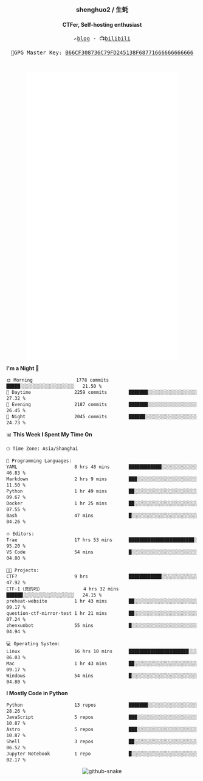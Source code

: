 <h3 align="center"> shenghuo2 / 生蚝 </h3>
<h4 align="center" >CTFer, Self-hosting enthusiast</h3>


<p align="center">
  <samp>
    ✍️<a href="https://blog.shenghuo2.top/">blog</a> -
    📺<a href="https://space.bilibili.com/85894935">bilibili</a>
  </samp>
</p>
<p align="center">
  <samp>
     🔐GPG Master Key: <a align="center" href="https://github.com/shenghuo2.gpg">B66CF308736C79FD245138F68771666666666666</a>
  </samp>
</p>
<br>
<p align="center">
  <a href="https://github.com/shenghuo2">
    <img width="400" align="top" src="https://github.com/shenghuo2/shenghuo2/blob/main/metrics.left.svg" />
  </a>
  <a href="https://github.com/shenghuo2">
    <img width="400" align="top" src="https://github.com/shenghuo2/shenghuo2/blob/main/metrics.right.svg" />
  </a>
</p>


<!--START_SECTION:waka-->
**I'm a Night 🦉** 

```text
🌞 Morning                1778 commits        █████░░░░░░░░░░░░░░░░░░░░   21.50 % 
🌆 Daytime                2259 commits        ███████░░░░░░░░░░░░░░░░░░   27.32 % 
🌃 Evening                2187 commits        ███████░░░░░░░░░░░░░░░░░░   26.45 % 
🌙 Night                  2045 commits        ██████░░░░░░░░░░░░░░░░░░░   24.73 % 
```


📊 **This Week I Spent My Time On** 

```text
🕑︎ Time Zone: Asia/Shanghai

💬 Programming Languages: 
YAML                     8 hrs 48 mins       ████████████░░░░░░░░░░░░░   46.83 % 
Markdown                 2 hrs 9 mins        ███░░░░░░░░░░░░░░░░░░░░░░   11.50 % 
Python                   1 hr 49 mins        ██░░░░░░░░░░░░░░░░░░░░░░░   09.67 % 
Docker                   1 hr 25 mins        ██░░░░░░░░░░░░░░░░░░░░░░░   07.55 % 
Bash                     47 mins             █░░░░░░░░░░░░░░░░░░░░░░░░   04.26 % 

🔥 Editors: 
Trae                     17 hrs 53 mins      ████████████████████████░   95.20 % 
VS Code                  54 mins             █░░░░░░░░░░░░░░░░░░░░░░░░   04.80 % 

🐱‍💻 Projects: 
CTF?                     9 hrs               ████████████░░░░░░░░░░░░░   47.92 % 
CTF-1（真的吗）               4 hrs 32 mins       ██████░░░░░░░░░░░░░░░░░░░   24.15 % 
preheat-website          1 hr 43 mins        ██░░░░░░░░░░░░░░░░░░░░░░░   09.17 % 
question-ctf-mirror-test 1 hr 21 mins        ██░░░░░░░░░░░░░░░░░░░░░░░   07.24 % 
zhenxunbot               55 mins             █░░░░░░░░░░░░░░░░░░░░░░░░   04.94 % 

💻 Operating System: 
Linux                    16 hrs 10 mins      ██████████████████████░░░   86.03 % 
Mac                      1 hr 43 mins        ██░░░░░░░░░░░░░░░░░░░░░░░   09.17 % 
Windows                  54 mins             █░░░░░░░░░░░░░░░░░░░░░░░░   04.80 % 
```

**I Mostly Code in Python** 

```text
Python                   13 repos            ███████░░░░░░░░░░░░░░░░░░   28.26 % 
JavaScript               5 repos             ███░░░░░░░░░░░░░░░░░░░░░░   10.87 % 
Astro                    5 repos             ███░░░░░░░░░░░░░░░░░░░░░░   10.87 % 
Shell                    3 repos             ██░░░░░░░░░░░░░░░░░░░░░░░   06.52 % 
Jupyter Notebook         1 repo              █░░░░░░░░░░░░░░░░░░░░░░░░   02.17 % 
```




<!--END_SECTION:waka-->


<div align="center">
  <picture>
    <source media="(prefers-color-scheme: dark)" srcset="https://gist.githubusercontent.com/shenghuo2/bfce20b14ab0484cef03bae6e60e0b3a/raw/github-snake-dark.svg" />
    <source media="(prefers-color-scheme: light)" srcset="https://gist.githubusercontent.com/shenghuo2/bfce20b14ab0484cef03bae6e60e0b3a/raw/github-snake.svg" />
    <img alt="github-snake" src="https://gist.githubusercontent.com/shenghuo2/bfce20b14ab0484cef03bae6e60e0b3a/raw/github-snake.svg" />
  </picture>
</div>

<!--
**shenghuo2/shenghuo2** is a ✨ _special_ ✨ repository because its `README.md` (this file) appears on your GitHub profile.

Here are some ideas to get you started:

- 🔭 I’m currently working on ...
- 🌱 I’m currently learning ...
- 👯 I’m looking to collaborate on ...
- 🤔 I’m looking for help with ...
- 💬 Ask me about ...
- 📫 How to reach me: ...
- 😄 Pronouns: ...
- ⚡ Fun fact: ...
-->
